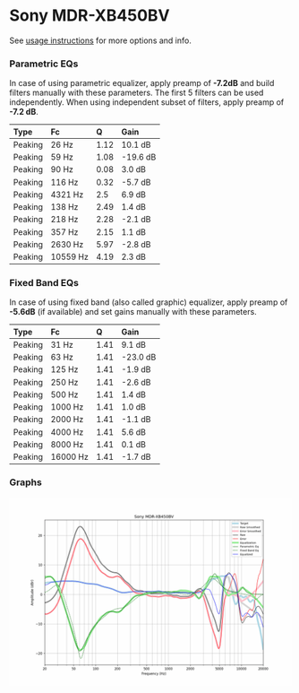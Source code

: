 # Sony MDR-XB450BV
See [usage instructions](https://github.com/jaakkopasanen/AutoEq#usage) for more options and info.

### Parametric EQs
In case of using parametric equalizer, apply preamp of **-7.2dB** and build filters manually
with these parameters. The first 5 filters can be used independently.
When using independent subset of filters, apply preamp of **-7.2 dB**.

| Type    | Fc       |    Q | Gain     |
|:--------|:---------|:-----|:---------|
| Peaking | 26 Hz    | 1.12 | 10.1 dB  |
| Peaking | 59 Hz    | 1.08 | -19.6 dB |
| Peaking | 90 Hz    | 0.08 | 3.0 dB   |
| Peaking | 116 Hz   | 0.32 | -5.7 dB  |
| Peaking | 4321 Hz  | 2.5  | 6.9 dB   |
| Peaking | 138 Hz   | 2.49 | 1.4 dB   |
| Peaking | 218 Hz   | 2.28 | -2.1 dB  |
| Peaking | 357 Hz   | 2.15 | 1.1 dB   |
| Peaking | 2630 Hz  | 5.97 | -2.8 dB  |
| Peaking | 10559 Hz | 4.19 | 2.3 dB   |

### Fixed Band EQs
In case of using fixed band (also called graphic) equalizer, apply preamp of **-5.6dB**
(if available) and set gains manually with these parameters.

| Type    | Fc       |    Q | Gain     |
|:--------|:---------|:-----|:---------|
| Peaking | 31 Hz    | 1.41 | 9.1 dB   |
| Peaking | 63 Hz    | 1.41 | -23.0 dB |
| Peaking | 125 Hz   | 1.41 | -1.9 dB  |
| Peaking | 250 Hz   | 1.41 | -2.6 dB  |
| Peaking | 500 Hz   | 1.41 | 1.4 dB   |
| Peaking | 1000 Hz  | 1.41 | 1.0 dB   |
| Peaking | 2000 Hz  | 1.41 | -1.1 dB  |
| Peaking | 4000 Hz  | 1.41 | 5.6 dB   |
| Peaking | 8000 Hz  | 1.41 | 0.1 dB   |
| Peaking | 16000 Hz | 1.41 | -1.7 dB  |

### Graphs
![](./Sony%20MDR-XB450BV.png)